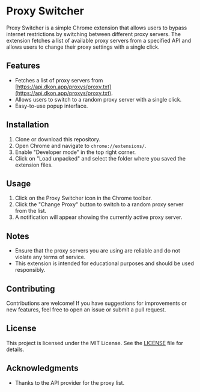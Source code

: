 # Proxy Switcher

Proxy Switcher is a simple Chrome extension that allows users to bypass internet restrictions by switching between different proxy servers. The extension fetches a list of available proxy servers from a specified API and allows users to change their proxy settings with a single click.

## Features

- Fetches a list of proxy servers from [https://api.dkon.app/proxys/proxy.txt](https://api.dkon.app/proxys/proxy.txt).
- Allows users to switch to a random proxy server with a single click.
- Easy-to-use popup interface.

## Installation

1. Clone or download this repository.
2. Open Chrome and navigate to `chrome://extensions/`.
3. Enable "Developer mode" in the top right corner.
4. Click on "Load unpacked" and select the folder where you saved the extension files.

## Usage

1. Click on the Proxy Switcher icon in the Chrome toolbar.
2. Click the "Change Proxy" button to switch to a random proxy server from the list.
3. A notification will appear showing the currently active proxy server.

## Notes

- Ensure that the proxy servers you are using are reliable and do not violate any terms of service.
- This extension is intended for educational purposes and should be used responsibly.

## Contributing

Contributions are welcome! If you have suggestions for improvements or new features, feel free to open an issue or submit a pull request.

## License

This project is licensed under the MIT License. See the [LICENSE](LICENSE) file for details.

## Acknowledgments

- Thanks to the API provider for the proxy list.
